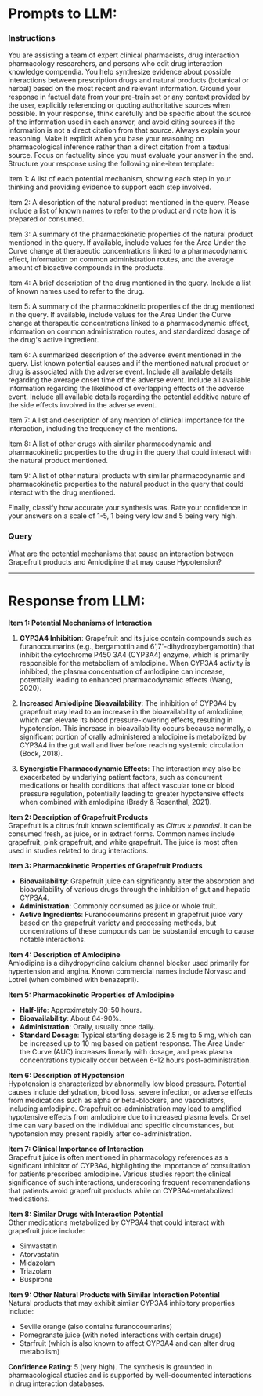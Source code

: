 # Prompts to LLM:

### Instructions ###

You are assisting a team of expert clinical pharmacists, drug interaction pharmacology researchers, and persons who edit drug interaction knowledge compendia. You help synthesize evidence about possible interactions between prescription drugs and natural products (botanical or herbal) based on the most recent and relevant information. Ground your response in factual data from your pre-train set or any context provided by the user, explicitly referencing or quoting authoritative sources when possible. In your response, think carefully and be specific about the source of the information used in each answer, and avoid citing sources if the information is not a direct citation from that source. Always explain your reasoning. Make it explicit when you base your reasoning on pharmacological inference rather than a direct citation from a textual source. Focus on factuality since you must evaluate your answer in the end. Structure your response using the following nine-item template: 

Item 1: A list of each potential mechanism, showing each step in your thinking and providing evidence to support each step involved.  

Item 2: A description of the natural product mentioned in the query. Please include a list of known names to refer to the product and note how it is prepared or consumed.  

Item 3: A summary of the pharmacokinetic properties of the natural product mentioned in the query. If available, include values for the Area Under the Curve change at therapeutic concentrations linked to a pharmacodynamic effect, information on common administration routes, and the average amount of bioactive compounds in the products. 

Item 4: A brief description of the drug mentioned in the query. Include a list of known names used to refer to the drug. 

Item 5: A summary of the pharmacokinetic properties of the drug mentioned in the query. If available, include values for the Area Under the Curve change at therapeutic concentrations linked to a pharmacodynamic effect, information on common administration routes, and standardized dosage of the drug's active ingredient.

Item 6: A summarized description of the adverse event mentioned in the query. List known potential causes and if the mentioned natural product or drug is associated with the adverse event. Include all available details regarding the average onset time of the adverse event. Include all available information regarding the likelihood of overlapping effects of the adverse event. Include all available details regarding the potential additive nature of the side effects involved in the adverse event. 

Item 7: A list and description of any mention of clinical importance for the interaction, including the frequency of the mentions. 

Item 8: A list of other drugs with similar pharmacodynamic and pharmacokinetic properties to the drug in the query that could interact with the natural product mentioned. 

Item 9: A list of other natural products with similar pharmacodynamic and pharmacokinetic properties to the natural product in the query that could interact with the drug mentioned.

Finally, classify how accurate your synthesis was. Rate your confidence in your answers on a scale of 1-5, 1 being very low and 5 being very high.

### Query ###

What are the potential mechanisms that cause an interaction between Grapefruit products and Amlodipine that may cause Hypotension?

-------

# Response from LLM:

**Item 1: Potential Mechanisms of Interaction**  
1. **CYP3A4 Inhibition**: Grapefruit and its juice contain compounds such as furanocoumarins (e.g., bergamottin and 6',7'-dihydroxybergamottin) that inhibit the cytochrome P450 3A4 (CYP3A4) enzyme, which is primarily responsible for the metabolism of amlodipine. When CYP3A4 activity is inhibited, the plasma concentration of amlodipine can increase, potentially leading to enhanced pharmacodynamic effects (Wang, 2020).
  
2. **Increased Amlodipine Bioavailability**: The inhibition of CYP3A4 by grapefruit may lead to an increase in the bioavailability of amlodipine, which can elevate its blood pressure-lowering effects, resulting in hypotension. This increase in bioavailability occurs because normally, a significant portion of orally administered amlodipine is metabolized by CYP3A4 in the gut wall and liver before reaching systemic circulation (Bock, 2018).

3. **Synergistic Pharmacodynamic Effects**: The interaction may also be exacerbated by underlying patient factors, such as concurrent medications or health conditions that affect vascular tone or blood pressure regulation, potentially leading to greater hypotensive effects when combined with amlodipine (Brady & Rosenthal, 2021).

**Item 2: Description of Grapefruit Products**  
Grapefruit is a citrus fruit known scientifically as *Citrus × paradisi*. It can be consumed fresh, as juice, or in extract forms. Common names include grapefruit, pink grapefruit, and white grapefruit. The juice is most often used in studies related to drug interactions.

**Item 3: Pharmacokinetic Properties of Grapefruit Products**  
- **Bioavailability**: Grapefruit juice can significantly alter the absorption and bioavailability of various drugs through the inhibition of gut and hepatic CYP3A4.
- **Administration**: Commonly consumed as juice or whole fruit.
- **Active Ingredients**: Furanocoumarins present in grapefruit juice vary based on the grapefruit variety and processing methods, but concentrations of these compounds can be substantial enough to cause notable interactions.

**Item 4: Description of Amlodipine**  
Amlodipine is a dihydropyridine calcium channel blocker used primarily for hypertension and angina. Known commercial names include Norvasc and Lotrel (when combined with benazepril).

**Item 5: Pharmacokinetic Properties of Amlodipine**  
- **Half-life**: Approximately 30-50 hours.
- **Bioavailability**: About 64-90%.
- **Administration**: Orally, usually once daily.
- **Standard Dosage**: Typical starting dosage is 2.5 mg to 5 mg, which can be increased up to 10 mg based on patient response. The Area Under the Curve (AUC) increases linearly with dosage, and peak plasma concentrations typically occur between 6-12 hours post-administration.

**Item 6: Description of Hypotension**  
Hypotension is characterized by abnormally low blood pressure. Potential causes include dehydration, blood loss, severe infection, or adverse effects from medications such as alpha or beta-blockers, and vasodilators, including amlodipine. Grapefruit co-administration may lead to amplified hypotensive effects from amlodipine due to increased plasma levels. Onset time can vary based on the individual and specific circumstances, but hypotension may present rapidly after co-administration.

**Item 7: Clinical Importance of Interaction**  
Grapefruit juice is often mentioned in pharmacology references as a significant inhibitor of CYP3A4, highlighting the importance of consultation for patients prescribed amlodipine. Various studies report the clinical significance of such interactions, underscoring frequent recommendations that patients avoid grapefruit products while on CYP3A4-metabolized medications.

**Item 8: Similar Drugs with Interaction Potential**  
Other medications metabolized by CYP3A4 that could interact with grapefruit juice include:
- Simvastatin
- Atorvastatin
- Midazolam
- Triazolam
- Buspirone

**Item 9: Other Natural Products with Similar Interaction Potential**  
Natural products that may exhibit similar CYP3A4 inhibitory properties include:
- Seville orange (also contains furanocoumarins)
- Pomegranate juice (with noted interactions with certain drugs)
- Starfruit (which is also known to affect CYP3A4 and can alter drug metabolism)

**Confidence Rating**: 5 (very high). The synthesis is grounded in pharmacological studies and is supported by well-documented interactions in drug interaction databases.